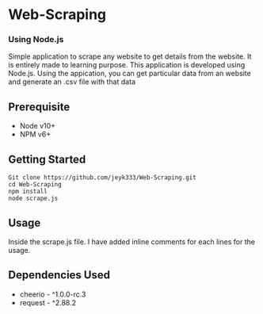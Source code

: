 # Web-Scraping
### Using Node.js
Simple application to scrape any website to get details from the website. It is entirely made to learning purpose. This application is developed using Node.js. Using the appication, you can get particular data from an website and generate an .csv file with that data

## Prerequisite
- Node v10+
- NPM v6+

## Getting Started
```
Git clone https://github.com/jeyk333/Web-Scraping.git
cd Web-Scraping
npm install
node scrape.js
```
## Usage
Inside the scrape.js file. I have added inline comments for each lines for the usage.

## Dependencies Used
- cheerio - ^1.0.0-rc.3
- request - ^2.88.2
